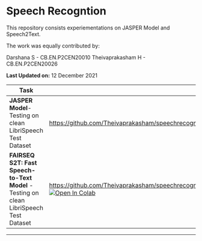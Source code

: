 # Speech Recogntion

This repository consists experiementations on JASPER Model and Speech2Text.

The work was equally contributed by:

Darshana S - CB.EN.P2CEN20010
Theivaprakasham H - CB.EN.P2CEN20026


**Last Updated on:** 12 December 2021

| Task | Link |
|--|--|
|**JASPER Model**- Testing on clean LibriSpeech Test Dataset  | https://github.com/Theivaprakasham/speechrecognition/blob/main/Jasper/JASPER_10x5_Test_Inference_Librispeech.ipynb [![Open In Colab](https://colab.research.google.com/assets/colab-badge.svg)](https://colab.research.google.com/github/Theivaprakasham/speechrecognition/blob/main/Jasper/JASPER_10x5_Test_Inference_Librispeech.ipynb)
|**FAIRSEQ S2T: Fast Speech-to-Text Model** - Testing on clean LibriSpeech Test Dataset |https://github.com/Theivaprakasham/speechrecognition/blob/main/Speech2Text/Speech2Text_small_medium_Test_Inference_Librispeech.ipynb [![Open In Colab](https://colab.research.google.com/assets/colab-badge.svg)](https://colab.research.google.com/github/Theivaprakasham/speechrecognition/blob/main/Speech2Text/Speech2Text_small_medium_Test_Inference_Librispeech.ipynb)  
-------


